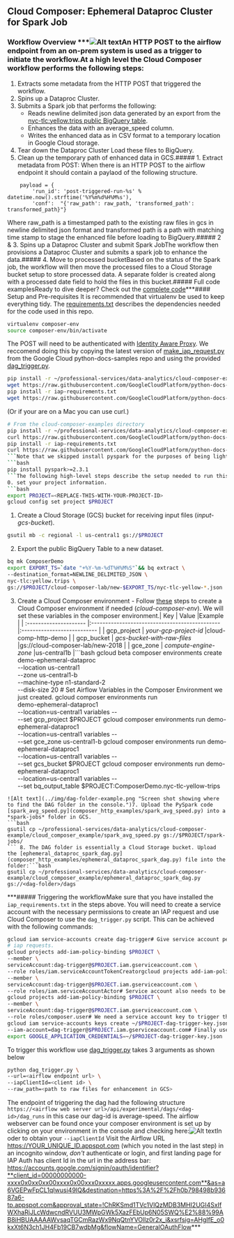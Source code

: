 ## Cloud Composer: Ephemeral Dataproc Cluster for Spark Job
### Workflow Overview ***![Alt text](../img/composer-http-post-arch.png "A diagram illustrating the workflow described below.")An HTTP POST to the airflow endpoint from an on-prem system is used as a trigger to initiate the workflow.At a high level the Cloud Composer workflow performs the following steps:
1. Extracts some metadata from the HTTP POST that triggered the workflow. 
1. Spins up a Dataproc Cluster. 
1. Submits a Spark job that performs the following:
    * Reads newline delimited json data generated by an export from the [nyc-tlc:yellow.trips public 
     BigQuery table](https://bigquery.cloud.google.com/table/nyc-tlc:yellow.trips?pli=1).  
    * Enhances the data with an average_speed column.
    * Writes the enhanced data as in CSV format to a temporary location in Google Cloud storage.
1. Tear down the Dataproc Cluster Load these files to BigQuery.
1. Clean up the temporary path of enhanced data in GCS.##### 1. Extract metadata from POST:
When there is an HTTP POST to the airflow endpoint it should contain a paylaod of the following structure.
```
    payload = {
        'run_id': 'post-triggered-run-%s' % datetime.now().strftime('%Y%m%d%H%M%s'),
        'conf':  "{'raw_path': raw_path, 'transformed_path': transformed_path}"}
```
Where raw_path is a timestamped path to the existing raw files in gcs in newline delimited json format and 
transformed path is a path with matching time stamp to stage the enhanced file before loading to BigQuery.##### 2 & 3. Spins up a Dataproc Cluster and submit Spark JobThe workflow then provisions a Dataproc Cluster and submits a spark job to enhance the data.##### 4. Move to processed bucketBased on the status of the Spark job, the workflow will then move the processed files to a Cloud Storage bucket setup to store processed data. A separate folder is created along with a processed date field to hold the files in this bucket.##### Full code examplesReady to dive deeper? Check out the [complete code](ephemeral_dataproc_spark_dag.py)***#### Setup and Pre-requisites
It is recommended that virtualenv be used to keep everything tidy. The [requirements.txt](requirements.txt) describes the dependencies needed for the code used in this repo.
```bash
virtualenv composer-env
source composer-env/bin/activate
```
The POST will need to be authenticated with [Identity Aware Proxy](https://cloud.google.com/iap/docs/).
We reccomend doing this by copying the latest version of [make_iap_request.py](https://github.com/GoogleCloudPlatform/python-docs-samples/blob/master/iap/make_iap_request.py) 
from the Google Cloud python-docs-samples repo and using the provided [dag_trigger.py](dag_trigger.py).
```bash
pip install -r ~/professional-services/data-analytics/cloud-composer-examples/requirements.txt
wget https://raw.githubusercontent.com/GoogleCloudPlatform/python-docs-samples/master/iap/requirements.txt -O ~/professional-services/data-analytics/cloud-composer-examples/iap_requirements.txt
pip install -r iap-requirements.txt
wget https://raw.githubusercontent.com/GoogleCloudPlatform/python-docs-samples/master/iap/make_iap_request.py -O ~/professional-services/data-analytics/cloud-composer-examples/cloud_composer_example/composer_http_post_example/make_iap_request.py
```
(Or if your are on a Mac you can use curl.)
```bash
# From the cloud-composer-examples directory
pip install -r ~/professional-services/data-analytics/cloud-composer-examples/requirements.txt
curl https://raw.githubusercontent.com/GoogleCloudPlatform/python-docs-samples/master/iap/requirements.txt >> ~/professional-services/data-analytics/cloud-composer-examples/iap_requirements.txt
pip install -r iap-requirements.txt
curl https://raw.githubusercontent.com/GoogleCloudPlatform/python-docs-samples/master/iap/make_iap_request.py >> ~/professional-services/data-analytics/cloud-composer-examples/cloud_composer_example/composer_http_post_example/make_iap_request.py
```Note that we skipped install pyspark for the purposes of being lighter weight to stand up this example. If you have the need to test pyspark locally you should additionally run:
```bash
pip install pyspark>=2.3.1
```The following high-level steps describe the setup needed to run this example:
0. set your project information.
```bash
export PROJECT=<REPLACE-THIS-WITH-YOUR-PROJECT-ID>
gcloud config set project $PROJECT
```
1. Create a Cloud Storage (GCS) bucket for receiving input files (*input-gcs-bucket*).
```bash
gsutil mb -c regional -l us-central1 gs://$PROJECT
```
2. Export the public BigQuery Table to a new dataset.
```bash
bq mk ComposerDemo
export EXPORT_TS=`date "+%Y-%m-%dT%H%M%S"`&& bq extract \
--destination_format=NEWLINE_DELIMITED_JSON \
nyc-tlc:yellow.trips \
gs://$PROJECT/cloud-composer-lab/new-$EXPORT_TS/nyc-tlc-yellow-*.json
```
3. Create a Cloud Composer environment - Follow [these](https://cloud.google.com/composer/docs/quickstart) steps to create a Cloud Composer environment if needed (*cloud-composer-env*).
We will set these variables in the composer environment.| Key                   | Value                                           |Example                                   |
| :--------------------- |:---------------------------------------------- |:---------------------------              |
| gcp_project           | *your-gcp-project-id*                           |cloud-comp-http-demo                        |
| gcp_bucket            | *gcs-bucket-with-raw-files*                     |gs://cloud-composer-lab/new-2018          |
| gce_zone              | *compute-engine-zone*                           |us-central1b                              |```bash
gcloud beta composer environments create demo-ephemeral-dataproc \
    --location us-central1 \
    --zone us-central1-b \
    --machine-type n1-standard-2 \
    --disk-size 20 # Set Airflow Variables in the Composer Environment we just created.
gcloud composer environments run \
demo-ephemeral-dataproc1 \
--location=us-central1 variables -- \
--set gcp_project $PROJECT
gcloud composer environments run demo-ephemeral-dataproc1 \
--location=us-central1 variables -- \
--set gce_zone us-central1-b
gcloud composer environments run demo-ephemeral-dataproc1 \
--location=us-central1 variables -- \
--set gcs_bucket $PROJECT
gcloud composer environments run demo-ephemeral-dataproc1 \
--location=us-central1 variables -- \
--set bq_output_table $PROJECT:ComposerDemo.nyc-tlc-yellow-trips
```6. Browse to the Cloud Composer widget in Cloud Console and click on the DAG folder icon as shown below:
![Alt text](../img/dag-folder-example.png "Screen shot showing where to find the DAG folder in the console.")7. Upload the PySpark code [spark_avg_speed.py](composer_http_examples/spark_avg_speed.py) into a *spark-jobs* folder in GCS.
```bash
gsutil cp ~/professional-services/data-analytics/cloud-composer-example/cloud_composer_example/spark_avg_speed.py gs://$PROJECT/spark-jobs/
``` 8. The DAG folder is essentially a Cloud Storage bucket. Upload the [ephemeral_dataproc_spark_dag.py](composer_http_examples/ephemeral_dataproc_spark_dag.py) file into the folder:```bash
gsutil cp ~/professional-services/data-analytics/cloud-composer-example/cloud_composer_example/ephemeral_dataproc_spark_dag.py gs://<dag-folder>/dags
```
***##### Triggering the workflowMake sure that you have installed the `iap_requirements.txt` in the steps above.
You will need to create a service account with the necessary permissions to create an IAP request and use Cloud Composer to use the `dag_trigger.py` script. This can be achieved with the following commands:
```bash
gcloud iam service-accounts create dag-trigger# Give service account permissions to create tokens for 
# iap requests.
gcloud projects add-iam-policy-binding $PROJECT \
--member \
serviceAccount:dag-trigger@$PROJECT.iam.gserviceaccount.com \
--role roles/iam.serviceAccountTokenCreatorgcloud projects add-iam-policy-binding $PROJECT \
--member \
serviceAccount:dag-trigger@$PROJECT.iam.gserviceaccount.com \
--role roles/iam.serviceAccountActor# Service account also needs to be authorized to use Composer.
gcloud projects add-iam-policy-binding $PROJECT \
--member \
serviceAccount:dag-trigger@$PROJECT.iam.gserviceaccount.com \
--role roles/composer.user# We need a service account key to trigger the dag.
gcloud iam service-accounts keys create ~/$PROJECT-dag-trigger-key.json \
--iam-account=dag-trigger@$PROJECT.iam.gserviceaccount.com# Finally use this as your application credentials by setting the environment variable on the machine you will run `dag_trigger.py`
export GOOGLE_APPLICATION_CREDENTIALS=~/$PROJECT-dag-trigger-key.json
```
To trigger this workflow use [dag_trigger.py](dag_trigger.py) takes 3 arguments as shown below
```bash
python dag_trigger.py \
--url=<airflow endpoint url> \
--iapClientId=<client id> \
--raw_path=<path to raw files for enhancement in GCS>
```
The endpoint of triggering the dag had the following structure `https://<airflow web server url>/api/experimental/dags/<dag-id>/dag_runs` in this case our dag-id is average-speed.
The airflow webserver can be found once your composer environment is set up by clicking on your environment in the console and checking here:![Alt text](../img/airflow-ui.png "Screen Shot showing how to get the airflow URL")In oder to obtain your `--iapClientId` 
Visit the Airflow URL https://YOUR_UNIQUE_ID.appspot.com (which you noted in the last step) in an incognito window, *don't* authenticate or login, and first landing page for IAP Auth has client Id in the url in the address bar: 
https://accounts.google.com/signin/oauth/identifier?**client_id=00000000000-xxxx0x0xx0xx00xxxx0x00xxx0xxxxx.apps.googleusercontent.com**&as=a6VGEPwFpCL1qIwusi49IQ&destination=https%3A%2F%2Fh0b798498b93687a6-tp.appspot.com&approval_state=!ChRKSmd1TVc1VlQzMDB3MHI2UGI4SxIfWXhaRjJLcWdwcndRVUU3MWpGWk5XazFEbUp6N05SWQ%E2%88%99AB8iHBUAAAAAWvsaqTGCmRazWx9NqQtnYVOllz0r2x_i&xsrfsig=AHgIfE_o0kxXt6N3ch1JH4Fb19CB7wdbMg&flowName=GeneralOAuthFlow***
